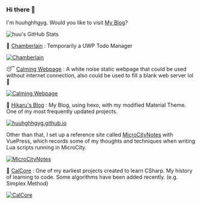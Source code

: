 ### Hi there 👋

I'm huuhghhgyg. Would you like to visit [My Blog](https://huuhghhgyg.github.io/)?
<!--
**huuhghhgyg/huuhghhgyg** is a ✨ _special_ ✨ repository because its `README.md` (this file) appears on your GitHub profile.

Here are some ideas to get you started:

- 🔭 I’m currently working on ...
- 🌱 I’m currently learning ...
- 👯 I’m looking to collaborate on ...
- 🤔 I’m looking for help with ...
- 💬 Ask me about ...
- 📫 How to reach me: ...
- 😄 Pronouns: ...
- ⚡ Fun fact: ...
-->

![huu's GitHub Stats](https://github-readme-stats.vercel.app/api/top-langs/?username=richasy&layout=compact&count_private=true)

🤵 [Chamberlain](https://github.com/huuhghhgyg/Chamberlain_UWP) : Temporarily a UWP Todo Manager

[![Chamberlain](https://github-readme-stats.vercel.app/api/pin/?username=huuhghhgyg&repo=Chamberlain_UWP)](https://github.com/huuhghhgyg/Chamberlain_UWP)

😴 [Calming Webpage](https://github.com/huuhghhgyg/calming-webpage) : A white noise static webpage that could be used without internet connection, also could be used to fill a blank web server lol 🤣

[![Calming Webpage](https://github-readme-stats.vercel.app/api/pin/?username=huuhghhgyg&repo=calming-webpage)](https://github.com/huuhghhgyg/calming-webpage)

📰 [Hikaru's Blog](https://huuhghhgyg.github.io) : My Blog, using hexo, with my modified Material Theme. One of my most frequently updated projects.

[![huuhghhgyg.github.io](https://github-readme-stats.vercel.app/api/pin/?username=huuhghhgyg&repo=huuhghhgyg.github.io)](https://github.com/huuhghhgyg/huuhghhgyg.github.io)

Other than that, I set up a reference site called [MicroCityNotes](https://huuhghhgyg.github.io/MicroCityNotes) with VuePress, which records some of my thoughts and techniques when writing Lua scripts running in MicroCity.

[![MicroCityNotes](https://github-readme-stats.vercel.app/api/pin/?username=huuhghhgyg&repo=MicroCityNotes)](https://github.com/huuhghhgyg/MicroCityNotes)

📝 [CalCore](https://github.com/huuhghhgyg/CalCore) : One of my earliest projects created to learn CSharp. My history of learning to code. Some algorithms have been added recently. (e.g. Simplex Method)

[![CalCore](https://github-readme-stats.vercel.app/api/pin/?username=huuhghhgyg&repo=CalCore)](https://github.com/huuhghhgyg/CalCore)
